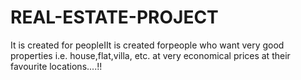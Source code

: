 # REAL-ESTATE-PROJECT
It is created for peopleIIt is created forpeople who want very good properties i.e. house,flat,villa, etc. at very economical prices at their favourite locations....!!
